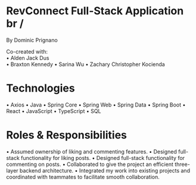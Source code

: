 # RevConnect Full-Stack Application br /
By Dominic Prignano <br />

Co-created with: <br />
• Alden Jack Dus <br />
• Braxton Kennedy
• Sarina Wu
• Zachary Christopher Kocienda

# Technologies
• Axios
• Java
• Spring Core
• Spring Web
• Spring Data
• Spring Boot
• React
• JavaScript
• TypeScript
• SQL

# Roles & Responsibilities
• Assumed ownership of liking and commenting features.
• Designed full-stack functionality for liking posts.
• Designed full-stack functionality for commenting on posts.
• Collaborated to give the project an efficient three-layer backend architecture.
• Integrated my work into existing projects and coordinated with teammates to facilitate smooth collaboration.
